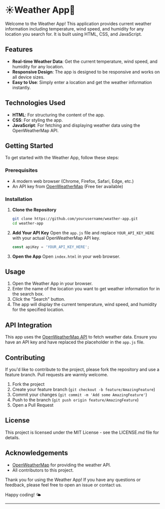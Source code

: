 # ☀️Weather App🌟

Welcome to the Weather App! This application provides current weather information including temperature, wind speed, and humidity for any location you search for. It is built using HTML, CSS, and JavaScript.

## Features

- **Real-time Weather Data**: Get the current temperature, wind speed, and humidity for any location.
- **Responsive Design**: The app is designed to be responsive and works on all device sizes.
- **Easy to Use**: Simply enter a location and get the weather information instantly.

## Technologies Used

- **HTML**: For structuring the content of the app.
- **CSS**: For styling the app.
- **JavaScript**: For fetching and displaying weather data using the OpenWeatherMap API.

## Getting Started

To get started with the Weather App, follow these steps:

### Prerequisites

- A modern web browser (Chrome, Firefox, Safari, Edge, etc.)
- An API key from [OpenWeatherMap](https://openweathermap.org/api) (Free tier available)

### Installation

1. **Clone the Repository**
   ```bash
   git clone https://github.com/yourusername/weather-app.git
   cd weather-app
   ```

2. **Add Your API Key**
   Open the `app.js` file and replace `YOUR_API_KEY_HERE` with your actual OpenWeatherMap API key.

   ```javascript
   const apiKey = 'YOUR_API_KEY_HERE';
   ```

3. **Open the App**
   Open `index.html` in your web browser.

## Usage

1. Open the Weather App in your browser.
2. Enter the name of the location you want to get weather information for in the search box.
3. Click the "Search" button.
4. The app will display the current temperature, wind speed, and humidity for the specified location.



## API Integration

This app uses the [OpenWeatherMap API](https://openweathermap.org/api) to fetch weather data. Ensure you have an API key and have replaced the placeholder in the `app.js` file.

## Contributing

If you'd like to contribute to the project, please fork the repository and use a feature branch. Pull requests are warmly welcome.

1. Fork the project
2. Create your feature branch (`git checkout -b feature/AmazingFeature`)
3. Commit your changes (`git commit -m 'Add some AmazingFeature'`)
4. Push to the branch (`git push origin feature/AmazingFeature`)
5. Open a Pull Request

## License

This project is licensed under the MIT License - see the LICENSE.md file for details.

## Acknowledgements

- [OpenWeatherMap](https://openweathermap.org/) for providing the weather API.
- All contributors to this project.

Thank you for using the Weather App! If you have any questions or feedback, please feel free to open an issue or contact us.

Happy coding! 🌤️

---
